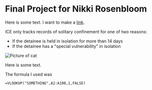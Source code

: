 # Final Project for Nikki Rosenbloom

Here is some text. I want to make a [link](https://google.com).

ICE only tracks records of solitary confinement for one of two reasons:
* If the detainee is held in isolation for more than 14 days
* If the detainee has a "special vulnerability" in isolation

![Picture of cat](http://placekitten.com/400/300)

Here is some text.

The formula I used was

```
=VLOOKUP("SOMETHING",A2:A100,1,FALSE)
```
